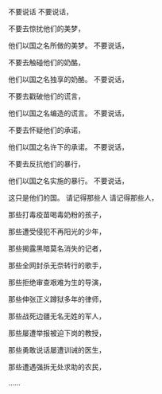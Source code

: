 

不要说话 不要说话，

不要去惊扰他们的美梦，

他们以国之名所做的美梦。 不要说话，

不要去触碰他们的奶酪，

他们以国之名独享的奶酪。 不要说话，

不要去戳破他们的谎言，

他们以国之名编造的谎言。 不要说话，

不要去怀疑他们的承诺，

他们以国之名许下的承诺。 不要说话，

不要去反抗他们的暴行，

他们以国之名实施的暴行。 不要说话，

这只是他们的国。 请记得那些人 请记得那些人，

那些打毒疫苗喝毒奶粉的孩子，

那些遭受侵犯不再阳光的少年，

那些揭露黑暗莫名消失的记者，

那些全网封杀无奈转行的歌手，

那些拒绝审查艰难为生的导演，

那些伸张正义蹲狱多年的律师，

那些战死边疆无名无姓的军人，

那些屡遭举报被迫下岗的教授，

那些勇敢说话屡遭训诫的医生，

那些遭遇强拆无处求助的农民，

…… 
